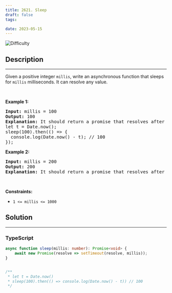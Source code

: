 ```yaml
---
title: 2621. Sleep
draft: false
tags: 

date: 2023-05-15
---
```


![Difficulty](https://img.shields.io/badge/Difficulty-Easy-blue.svg)

## Description

---
<p>Given&nbsp;a positive integer <code>millis</code>, write an asynchronous function that sleeps for <code>millis</code>&nbsp;milliseconds. It can resolve any value.</p>

<p>&nbsp;</p>
<p><strong class="example">Example 1:</strong></p>

<pre>
<strong>Input:</strong> millis = 100
<strong>Output:</strong> 100
<strong>Explanation:</strong> It should return a promise that resolves after 100ms.
let t = Date.now();
sleep(100).then(() =&gt; {
  console.log(Date.now() - t); // 100
});
</pre>

<p><strong class="example">Example 2:</strong></p>

<pre>
<strong>Input:</strong> millis = 200
<strong>Output:</strong> 200
<strong>Explanation:</strong> It should return a promise that resolves after 200ms.
</pre>

<p>&nbsp;</p>
<p><strong>Constraints:</strong></p>

<ul>
	<li><code>1 &lt;= millis &lt;= 1000</code></li>
</ul>


## Solution

---
### TypeScript
``` ts title='sleep'
async function sleep(millis: number): Promise<void> {
    await new Promise(resolve => setTimeout(resolve, millis));
}


/** 
 * let t = Date.now()
 * sleep(100).then(() => console.log(Date.now() - t)) // 100
 */

```

